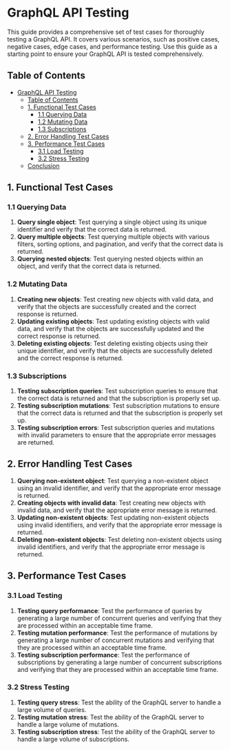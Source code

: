 # GraphQL API Testing 

This guide provides a comprehensive set of test cases for thoroughly testing a GraphQL API. It covers various scenarios, such as positive cases, negative cases, edge cases, and performance testing. Use this guide as a starting point to ensure your GraphQL API is tested comprehensively.

## Table of Contents

- [GraphQL API Testing](#graphql-api-testing)
  - [Table of Contents](#table-of-contents)
  - [1. Functional Test Cases ](#1-functional-test-cases-)
    - [1.1 Querying Data ](#11-querying-data-)
    - [1.2 Mutating Data ](#12-mutating-data-)
    - [1.3 Subscriptions ](#13-subscriptions-)
  - [2. Error Handling Test Cases ](#2-error-handling-test-cases-)
  - [3. Performance Test Cases ](#3-performance-test-cases-)
    - [3.1 Load Testing ](#31-load-testing-)
    - [3.2 Stress Testing ](#32-stress-testing-)
  - [Conclusion](#conclusion)

## 1. Functional Test Cases <a name="functional-test-cases"></a>

### 1.1 Querying Data <a name="querying-data"></a>

1. **Query single object**: Test querying a single object using its unique identifier and verify that the correct data is returned.
2. **Query multiple objects**: Test querying multiple objects with various filters, sorting options, and pagination, and verify that the correct data is returned.
3. **Querying nested objects**: Test querying nested objects within an object, and verify that the correct data is returned.

### 1.2 Mutating Data <a name="mutating-data"></a>

1. **Creating new objects**: Test creating new objects with valid data, and verify that the objects are successfully created and the correct response is returned.
2. **Updating existing objects**: Test updating existing objects with valid data, and verify that the objects are successfully updated and the correct response is returned.
3. **Deleting existing objects**: Test deleting existing objects using their unique identifier, and verify that the objects are successfully deleted and the correct response is returned.

### 1.3 Subscriptions <a name="subscriptions"></a>

1. **Testing subscription queries**: Test subscription queries to ensure that the correct data is returned and that the subscription is properly set up.
2. **Testing subscription mutations**: Test subscription mutations to ensure that the correct data is returned and that the subscription is properly set up.
3. **Testing subscription errors**: Test subscription queries and mutations with invalid parameters to ensure that the appropriate error messages are returned.

## 2. Error Handling Test Cases <a name="error-handling-test-cases"></a>

1. **Querying non-existent object**: Test querying a non-existent object using an invalid identifier, and verify that the appropriate error message is returned.
2. **Creating objects with invalid data**: Test creating new objects with invalid data, and verify that the appropriate error message is returned.
3. **Updating non-existent objects**: Test updating non-existent objects using invalid identifiers, and verify that the appropriate error message is returned.
4. **Deleting non-existent objects**: Test deleting non-existent objects using invalid identifiers, and verify that the appropriate error message is returned.

## 3. Performance Test Cases <a name="performance-test-cases"></a>

### 3.1 Load Testing <a name="load-testing"></a>

1. **Testing query performance**: Test the performance of queries by generating a large number of concurrent queries and verifying that they are processed within an acceptable time frame.
2. **Testing mutation performance**: Test the performance of mutations by generating a large number of concurrent mutations and verifying that they are processed within an acceptable time frame.
3. **Testing subscription performance**: Test the performance of subscriptions by generating a large number of concurrent subscriptions and verifying that they are processed within an acceptable time frame.

### 3.2 Stress Testing <a name="stress-testing"></a>

1. **Testing query stress**: Test the ability of the GraphQL server to handle a large volume of queries.
2. **Testing mutation stress**: Test the ability of the GraphQL server to handle a large volume of mutations.
3. **Testing subscription stress**: Test the ability of the GraphQL server to handle a large volume of subscriptions.

